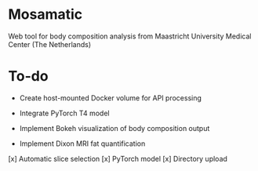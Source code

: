 # Mosamatic
Web tool for body composition analysis from Maastricht University Medical Center (The Netherlands)


# To-do
- Create host-mounted Docker volume for API processing

- Integrate PyTorch T4 model
- Implement Bokeh visualization of body composition output
- Implement Dixon MRI fat quantification

[x] Automatic slice selection
[x] PyTorch model
[x] Directory upload
